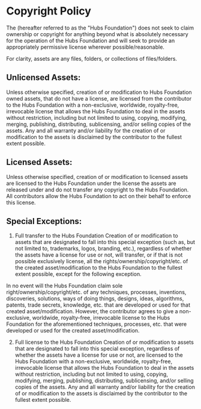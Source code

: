 # Copyright Policy
The <full name of not for profit coporation> (hereafter referred to as the "Hubs Foundation") does not seek to claim ownership or copyright for anything beyond what is absolutely necessary for the operation of the Hubs Foundation and will seek to provide an appropriately permissive license wherever possible/reasonable.

For clarity, assets are any files, folders, or collections of files/folders.


## Unlicensed Assets:
Unless otherwise specified, creation of or modification to Hubs Foundation owned assets, that do not have a license, are licensed from the contributor to the Hubs Foundation with a non-exclusive, worldwide, royalty-free, irrevocable license that allows the Hubs Foundation to deal in the assets without restriction, including but not limited to using, copying, modifying, merging, publishing, distributing, sublicensing, and/or selling copies of the assets.  Any and all warranty and/or liability for the creation of or modification to the assets is disclaimed by the contributor to the fullest extent possible.


## Licensed Assets:
Unless otherwise specified, creation of or modification to licensed assets are licensed to the Hubs Foundation under the license the assets are released under and do not transfer any copyright to the Hubs Foundation.  All contributors allow the Hubs Foundation to act on their behalf to enforce this license.


## Special Exceptions:

1. Full transfer to the Hubs Foundation
Creation of or modification to assets that are designated to fall into this special exception (such as, but not limited to, trademarks, logos, branding, etc.), regardless of whether the assets have a license for use or not, will transfer, or if that is not possible exclusively license, all the rights/ownership/copyright/etc. of the created asset/modification to the Hubs Foundation to the fullest extent possible, except for the following exception.

In no event will the Hubs Foundation claim sole right/ownership/copyright/etc. of any techniques, processes, inventions, discoveries, solutions, ways of doing things, designs, ideas, algorithms, patents, trade secrets, knowledge, etc. that are developed or used for that created asset/modification.  However, the contributor agrees to give a non-exclusive, worldwide, royalty-free, irrevocable license to the Hubs Foundation for the aforementioned techniques, processes, etc. that were developed or used for the created asset/modification.

2. Full license to the Hubs Foundation
Creation of or modification to assets that are designated to fall into this special exception, regardless of whether the assets have a license for use or not, are licensed to the Hubs Foundation with a non-exclusive, worldwide, royalty-free, irrevocable license that allows the Hubs Foundation to deal in the assets without restriction, including but not limited to using, copying, modifying, merging, publishing, distributing, sublicensing, and/or selling copies of the assets.  Any and all warranty and/or liability for the creation of or modification to the assets is disclaimed by the contributor to the fullest extent possible.
